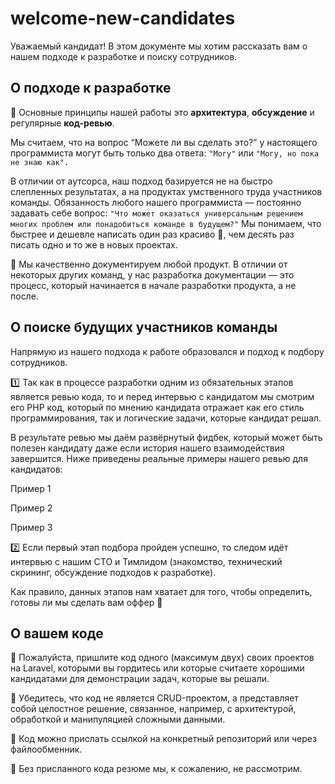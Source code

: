 # welcome-new-candidates
Уважаемый кандидат! В этом документе мы хотим рассказать вам о нашем подходе к разработке и поиску сотрудников.

## О подходе к разработке

🔸 Основные принципы нашей работы это **архитектура**, **обсуждение** и регулярные **код-ревью**.

Мы считаем, что на вопрос “Можете ли вы сделать это?” у настоящего программиста могут быть только два ответа: `"Могу"` или `"Могу, но пока не знаю как".`

В отличии от аутсорса, наш подход базируется не на быстро слепленных результатах, а на продуктах умственного труда участников команды.
Обязанность любого нашего программиста — постоянно задавать себе вопрос:  `"Что может оказаться универсальным решением многих проблем или понадобиться команде в будущем?"`
Мы понимаем, что быстрее и дешевле написать один раз красиво 🍬, чем десять раз писать одно и то же в новых проектах.

📝 Мы качественно документируем любой продукт. В отличии от некоторых других команд, у нас разработка документации — это процесс, который начинается в начале разработки продукта, а не после.

## О поиске будущих участников команды

Напрямую из нашего подхода к работе образовался и подход к подбору сотрудников.

1️⃣ Так как в процессе разработки одним из обязательных этапов является ревью кода, то и перед интервью с кандидатом мы смотрим его PHP код, который по мнению кандидата отражает как его стиль программирования, так и логические задачи, которые кандидат решал.

В результате ревью мы даём развёрнутый фидбек, который может быть полезен кандидату даже если история нашего взаимодействия завершится. Ниже приведены реальные примеры нашего ревью для кандидатов:

Пример 1

Пример 2

Пример 3

2️⃣ Если первый этап подбора пройден успешно, то следом идёт интервью с нашим СТО и Тимлидом (знакомство, технический скрининг, обсуждение подходов к разработке).

Как правило, данных этапов нам хватает для того, чтобы определить, готовы ли мы сделать вам оффер 💼

## О вашем коде
🔸 Пожалуйста, пришлите код одного (максимум двух) своих проектов на Laravel, которыми вы гордитесь или которые считаете хорошими кандидатами для демонстрации задач, которые вы решали.

🔸 Убедитесь, что код не является CRUD-проектом, а представляет собой целостное решение, связанное, например, с архитектурой, обработкой и манипуляцией сложными данными.

🔸 Код можно прислать ссылкой на конкретный репозиторий или через файлообменник.

🔸 Без присланного кода резюме мы, к сожалению, не рассмотрим.


